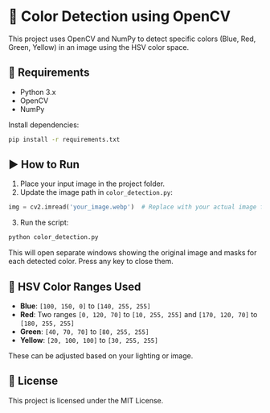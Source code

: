 # 🎨 Color Detection using OpenCV

This project uses OpenCV and NumPy to detect specific colors (Blue, Red, Green, Yellow) in an image using the HSV color space.

## 🧰 Requirements

- Python 3.x
- OpenCV
- NumPy

Install dependencies:

```bash
pip install -r requirements.txt
```

## ▶️ How to Run

1. Place your input image in the project folder.
2. Update the image path in `color_detection.py`:

```python
img = cv2.imread('your_image.webp')  # Replace with your actual image file name
```

3. Run the script:

```bash
python color_detection.py
```

This will open separate windows showing the original image and masks for each detected color. Press any key to close them.

## 🎯 HSV Color Ranges Used

- **Blue**: `[100, 150, 0]` to `[140, 255, 255]`
- **Red**: Two ranges `[0, 120, 70]` to `[10, 255, 255]` and `[170, 120, 70]` to `[180, 255, 255]`
- **Green**: `[40, 70, 70]` to `[80, 255, 255]`
- **Yellow**: `[20, 100, 100]` to `[30, 255, 255]`

These can be adjusted based on your lighting or image.

## 📜 License

This project is licensed under the MIT License.
